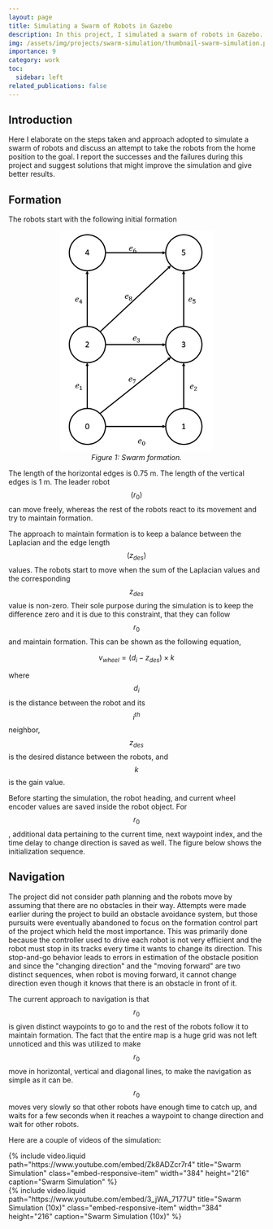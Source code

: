 ```yaml
---
layout: page
title: Simulating a Swarm of Robots in Gazebo
description: In this project, I simulated a swarm of robots in Gazebo. The robots were controlled using a decentralized control algorithm that allowed them to move in a formation while avoiding obstacles.
img: /assets/img/projects/swarm-simulation/thumbnail-swarm-simulation.png
importance: 9
category: work
toc:
  sidebar: left
related_publications: false
---
```


## Introduction

Here I elaborate on the steps taken and approach adopted to simulate a swarm of robots and discuss an attempt to take the robots from the home position to the goal. I report the successes and the failures during this project and suggest solutions that might improve the simulation and give better results.

## Formation

The robots start with the following initial formation

<p align="center">
    <img src="/assets/img/projects/swarm-simulation/formation.png" alt="Swarm Formation." width="300px">
    <br>
    <em>Figure 1: Swarm formation.</em>
</p>

The length of the horizontal edges is 0.75 m. The length of the vertical edges is 1 m. The  leader robot $$(r_0)$$ can move freely, whereas the rest of the robots react to its movement and try to maintain formation.

The approach to maintain formation is to keep a balance between the Laplacian and the edge length $$(z_{des})$$ values. The robots start to move when the sum of the Laplacian values and the corresponding $$z_{des}$$ value is non-zero. Their sole purpose during the simulation is to keep the difference zero and it is due to this constraint, that they can follow $$r_0$$ and maintain formation. This can be shown as the following equation,

$$
    v_{wheel} = (d_i - z_{des}) \times k
$$

where $$d_i$$ is the distance between the robot and its $$i^{th}$$ neighbor, $$z_{des}$$ is the desired distance between the robots, and $$k$$ is the gain value.

Before starting the simulation, the robot heading, and current wheel encoder values are saved inside the robot object. For $$r_0$$, additional data pertaining to the current time, next waypoint index, and the time delay to change direction is saved as well. The figure below shows the initialization sequence.

## Navigation

The project did not consider path planning and the robots move by assuming that there are no obstacles in their way. Attempts were made earlier during the project to build an obstacle avoidance system, but those pursuits were eventually abandoned to focus on the formation control part of the project which held the most importance. This was primarily done because the controller used to drive each robot is not very efficient and the robot must stop in its tracks every time it wants to change its direction. This stop-and-go behavior leads to errors in estimation of the obstacle position and since the "changing direction" and the "moving forward" are two distinct sequences, when robot is moving forward, it cannot change direction even though it knows that there is an obstacle in front of it.

The current approach to navigation is that $$r_0$$ is given distinct waypoints to go to and the rest of the robots follow it to maintain formation. The fact that the entire map is a huge grid was not left unnoticed and this was utilized to make $$r_0$$ move in horizontal, vertical and diagonal lines, to make the navigation as simple as it can be. $$r_0$$ moves very slowly so that other robots have enough time to catch up, and waits for a few seconds when it reaches a waypoint to change direction and wait for other robots.

Here are a couple of videos of the simulation:

<div class="row">
    <div class="col-sm mt-3 mt-md-0 d-flex justify-content-center align-items-center">
        {% include video.liquid path="https://www.youtube.com/embed/Zk8ADZcr7r4" title="Swarm Simulation" class="embed-responsive-item" width="384" height="216" caption="Swarm Simulation" %}
    </div>
</div>

<div class="row">
    <div class="col-sm mt-3 mt-md-0 d-flex justify-content-center align-items-center">
        {% include video.liquid path="https://www.youtube.com/embed/3_jWA_7177U" title="Swarm Simulation (10x)" class="embed-responsive-item" width="384" height="216" caption="Swarm Simulation (10x)" %}
    </div>
</div>